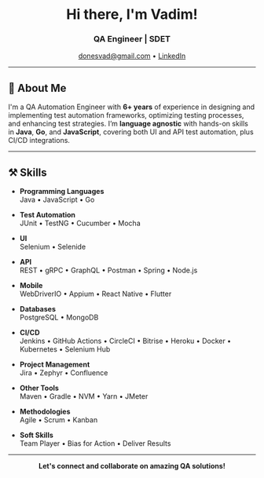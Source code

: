 <h1 align="center">Hi there, I'm Vadim!</h1>
<h3 align="center"><strong>QA Engineer | SDET</strong></h3>

<p align="center">
  <a href="mailto:donesvad@gmail.com">donesvad@gmail.com</a> • 
  <a href="https://www.linkedin.com/in/vadim-dones" target="_blank">LinkedIn</a>
</p>

---

## 👋 About Me
I'm a QA Automation Engineer with **6+ years** of experience in designing and implementing test automation frameworks, optimizing testing processes, and enhancing test strategies. I’m **language agnostic** with hands-on skills in **Java**, **Go**, and **JavaScript**, covering both UI and API test automation, plus CI/CD integrations.  

---

## ⚒️ Skills

- **Programming Languages**  
  Java • JavaScript • Go

- **Test Automation**  
  JUnit • TestNG • Cucumber • Mocha

- **UI**  
  Selenium • Selenide

- **API**  
  REST • gRPC • GraphQL • Postman • Spring • Node.js

- **Mobile**  
  WebDriverIO • Appium • React Native • Flutter

- **Databases**  
  PostgreSQL • MongoDB

- **CI/CD**  
  Jenkins • GitHub Actions • CircleCI • Bitrise • Heroku • Docker • Kubernetes • Selenium Hub

- **Project Management**  
  Jira • Zephyr • Confluence

- **Other Tools**  
  Maven • Gradle • NVM • Yarn • JMeter

- **Methodologies**  
  Agile • Scrum • Kanban

- **Soft Skills**  
  Team Player • Bias for Action • Deliver Results

---

<p align="center">
  <strong>Let's connect and collaborate on amazing QA solutions!</strong>
</p>
